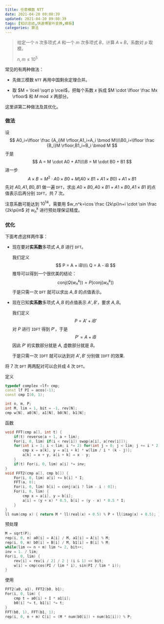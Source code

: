 ```yaml
---
title: 任意模数 NTT
date: 2021-04-20 09:08:39
updated: 2021-04-20 09:08:39
tags: [知识总结,快速傅里叶变换,模板]
categories: 算法
---
```

> 给定一个 $n$ 次多项式 $A$ 和一个 $m$ 次多项式 $B$，计算 $A \times B$，系数对 $p$ 取模。
>
> $n,m \le 10^5$

常见的有两种做法：

- 先做三模数 ```NTT``` 再用中国剩余定理合并。

<!-- more -->

- 取 $M = \lceil \sqrt p \rceil$，把每个系数 $x$ 拆成 $M \cdot \lfloor \frac Mx \rfloor$ 和 $M \bmod x$ 两部分。

这里讲第二种做法及其优化。

### 做法

设
$$
A0_i=\lfloor \frac {A_i}M \rfloor,A1_i=A_i \bmod M\\\\B0_i=\lfloor \frac {B_i}M \rfloor,B1_i=B_i \bmod M
$$
于是
$$
A = M \cdot A0 + A1\\\\B = M \cdot B0  + B1
$$
进一步
$$
A \times B = M^2 \cdot A0 \times B0 + M(A0 \times B1 + A1 \times B0) + A1 \times B1
$$
先对 $A0,A1,B0,B1$ 做一遍 ```DFT```，求出 $A0 \times B0, A0 \times B1 + A1 \times B0,A1 \times B1$ 的点值表示后再分别 ```IDFT```，共 $7$ 次。

注意系数可能达到 $10^{14}$，需要用 $w_n^k=\cos \frac {2k\pi}n+i \cdot \sin \frac {2k\pi}n$ 对 $w_n^k$ 进行预处理保证精度。

### 优化

下面考虑这样两件事：

- 现在要对**实系数**多项式 $A,B$ 进行 ```DFT```。

  我们定义
  $$
  P = A + iB\\\\
  Q = A - iB
  $$
  推导可以得到一个很优美的结论：
  $$
  \text {conj}(Q(w_n^k))=P(\text{conj}({w_n^{k}}))
  $$
  于是只需一次 ```DFT``` 就可以求出 $A,B$ 的点值表示。

- 现在已知**实系数**多项式 $A,B$ 的点值表示 $A',B'$，要求 $A,B$。

  我们定义
  $$
  P = A' + iB'
  $$
  对 $P$ 进行 ```IDFT``` 得到 $P'$，于是
  $$
  P' = A + iB
  $$
  因此 $P'$ 的实数部分就是 $A$, 虚数部分就是 $B$。

  于是只需一次 ```IDFT``` 就可以达到对 $A',B'$ 分别做 ```IDFT``` 的效果.

将 $7$ 次 ```DFT``` 两两配对可以合并成 $4$ 次 ```DFT```。

定义

```cpp
typedef complex <lf> cmp;
const lf PI = acos(-1);
const cmp I(0, 1);

int n, m, P;
int M, lim = 1, bit = -1, rev[N];
cmp w[N], a0[N], a1[N], b0[N], b1[N];
```

函数

```cpp
void FFT(cmp a[], int t) {
    if(t) reverse(a + 1, a + lim);
    For(i, 0, lim) if(i < rev[i]) swap(a[i], a[rev[i]]);
    for(int i = 1; i < lim; i *= 2) for(int j = 0; j < lim; j += i * 2) For(k, j, j + i) {
        cmp x = a[k], y = a[i + k] * w[lim / i * (k - j)];
        a[k] = x + y, a[i + k] = x - y;
    }
    if(t) For(i, 0, lim) a[i] *= inv;
}
void FFT2(cmp a[], cmp b[]) {
    For(i, 0, lim) a[i] += b[i] * I;
    FFT(a, 0);
    For(i, 0, lim) b[i] = conj(a[i ? lim - i : 0]);
    For(i, 0, lim) {
        cmp x = a[i], y = b[i];
        a[i] = (y + x) * 0.5, b[i] = (y - x) * 0.5 * I;
    }
}
ll num(cmp x) { return M * ll(real(x) + 0.5) % P + ll(imag(x) + 0.5); }
```

预处理

```cpp
M = sqrt(P);
rep(i, 0, n) a0[i] = A[i] / M, a1[i] = A[i] % M;
rep(i, 0, m) b0[i] = B[i] / M, b1[i] = B[i] % M;
while(lim <= n + m) lim *= 2, bit++;
inv = 1. / lim;
For(i, 0, lim) {
    rev[i] = rev[i / 2] / 2 | (i & 1) << bit;
    w[i] = cmp(cos(PI / lim * i), sin(PI / lim * i));
}
```

使用

```cpp
FFT2(a0, a1), FFT2(b0, b1);
For(i, 0, lim) {
    cmp t = a0[i] + I * a1[i];
    b0[i] *= t, b1[i] *= t;
}
FFT(b0, 1), FFT(b1, 1);
rep(i, 0, n + m) C[i] = (M * num(b0[i]) + num(b1[i])) % P;
```